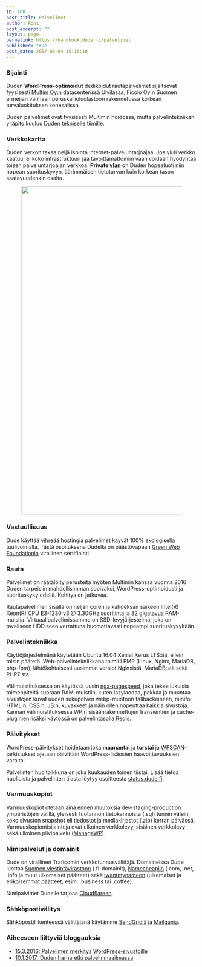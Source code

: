 ```yaml
---
ID: 108
post_title: Palvelimet
author: Roni
post_excerpt: ""
layout: page
permalink: https://handbook.dude.fi/palvelimet
published: true
post_date: 2017-08-04 15:16:10
---
```

<h3>Sijainti</h3>
Duden <b>WordPress-optimoidut</b> dedikoidut rautapalvelimet sijaitsevat fyysisesti <a href="https://www.multim.fi/">Multim Oy:n</a> datacenterissä Ulvilassa, Ficolo Oy:n Suomen armeijan vanhaan peruskallioluolastoon rakennetussa korkean turvaluokituksen konesalissa.

Duden palvelimet ovat fyysisesti Multimin hoidossa, mutta palvelintekniikan ylläpito kuuluu Duden tekniselle tiimille.
<h3>Verkkokartta</h3>
Duden verkon takaa neljä isointa Internet-palveluntarjoajaa. Jos yksi verkko kaatuu, ei koko infrastruktuuri jää tavoittamattomiin vaan voidaan hyödyntää toisen palveluntarjoajan verkkoa. <strong>Private <a href="https://fi.wikipedia.org/wiki/Virtuaalil%C3%A4hiverkko">vlan</a></strong> on Duden hopealuoti niin nopean suorituskyvyn, äärimmäisen tietoturvan kuin korkean tason saatavuudenkin osalta.
<figure class="wp-block-image size-large"><img class="alignnone wp-image-625 size-large" src="https://handbook.dude.fi/media/palvelimet-1024x864.png" alt="" width="1024" height="864"></figure>
<h3>Vastuullisuus</h3>
Dude käyttää <a href="https://www.dude.fi/vihreaa-hostingia-100-green-web-hosting">vihreää hostingia</a> palvelimet käyvät 100% ekologisella tuulivoimalla. Tästä osoituksena Dudella on päästövapaan <a href="https://www.thegreenwebfoundation.org/green-web-check/?url=https%3A%2F%2Fwww.dude.fi">Green Web Foundationin</a> virallinen sertifiointi.
<h3>Rauta</h3>
Palvelimet on räätälöity perusteita myöten Multimin kanssa vuonna 2016 Duden tarpeisiin mahdollisimman sopivaksi, WordPress-optimoidusti ja suorituskyky edellä. Kehitys on jatkuvaa.

Rautapalvelimen sisällä on neljän coren ja kahdeksan säikeen Intel(R) Xeon(R) CPU E3-1230 v3 @ 3.30GHz suoritinta ja 32 gigatavua RAM-muistia. Virtuaalipalvelimissamme on SSD-levyjärjestelmä, joka on tavallseen HDD:seen verrattuna huomattavasti nopeampi suorituskyvyltään.
<h3>Palvelintekniikka</h3>
Käyttöjärjestelmänä käytetään Ubuntu 16.04 Xenial Xerus LTS:ää, ellein toisin päätetä. Web-palvelintekniikkana toimii LEMP (Linux, Nginx, MariaDB, php-fpm), lähtökohtaisesti uusimmat versiot Nginxistä, MariaDB:stä sekä PHP7:sta.

Välimuistituksessa on käytössä uusin <a href="https://developers.google.com/speed/pagespeed/module">ngx-pagespeed</a>, joka tekee lukuisia toimenpiteitä suoraan RAM-muistiin, kuten lazylaodaa, pakkaa ja muuntaa sivustojen kuvat uuden sukupolven webp-muotoon fallbackeineen, minifoi HTML:n, CSS:n, JS:n, kuvakkeet ja näin ollen nopeuttaa kaikkia sivustoja. Kannan välimuistituksessa WP:n sisäänrakennettujen transientien ja cache-pluginien lisäksi käytössä on palvelintasolla <a href="https://redis.io/">Redis</a>.
<h3>Päivitykset</h3>
WordPress-päivitykset hoidetaan joka <b>maanantai</b> ja <b>torstai</b> ja <a href="https://wpscan.org/">WPSCAN</a>-tarkistukset ajetaan päivittäin WordPress-lisäosien haavoittuvuuksien varalta.

Palvelinten huoltoikkuna on joka kuukauden toinen tiistai. Lisää tietoa huolloista ja palvelinten tilasta löytyy osoitteesta <a href="https://status.dude.fi">status.dude.fi</a>.
<h3>Varmuuskopiot</h3>
Varmuuskopiot otetaan aina ennen muutoksia dev-staging-production ympäristöjen välillä, yleisesti tuotannon tietokannoista (.sql) tunnin välein, koko sivuston snapshot eli tiedostot ja mediakirjastot (.zip) kerran päivässä. Varmuuskopiontisijainteja ovat ulkoinen verkkolevy, sisäinen verkkolevy sekä ulkoinen pilvipalvelu (<a href="https://managewp.com/">ManageWP</a>).
<h3>Nimipalvelut ja domainit</h3>
Dude on virallinen Traficomin verkkotunnusvälittäjä. Domaineissa Dude luottaa <a href="https://registry.domain.fi/">Suomen viestintävirastoon</a> (.fi-domainit), <a href="https://www.namecheap.com/">Namecheapiin</a> (.com, .net, .info ja muut ulkomaiset päätteet) sekä <a href="https://iwantmyname.com/">iwantmynameen</a> (ulkomaiset ja erikoisemmat päätteet, esim. .business tai .coffee).

Nimipalvimet Dudelle tarjoaa <a href="https://www.cloudflare.com/">Cloudflareen</a>.
<h3>Sähköpostivälitys</h3>
Sähköpostiliikenteessä välittäjänä käytämme <a href="https://sendgrid.com/">SendGridiä</a> ja <a href="https://www.mailgun.com/">Mailgunia</a>.
<h3>Aiheeseen liittyviä bloggauksia</h3>
<ul>
 	<li><a href="https://www.dude.fi/wordpress-optimoitu-palvelin">15.3.2016: Palvelimen merkitys WordPress-sivustoille</a></li>
 	<li><a href="https://www.dude.fi/harharetki-palvelinmaailmassa">10.1.2017: Duden harharetki palvelinmaailmassa</a></li>
</ul>